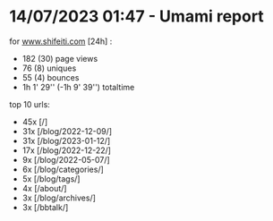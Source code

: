 # 14/07/2023 01:47 - Umami report
for www.shifeiti.com [24h] :

 - 182 (30) page views
 - 76 (8) uniques
 - 55 (4) bounces
 - 1h 1' 29'' (-1h 9' 39'') totaltime


top 10 urls:
 - 45x [/]
 - 31x [/blog/2022-12-09/]
 - 31x [/blog/2023-01-12/]
 - 17x [/blog/2022-12-22/]
 - 9x [/blog/2022-05-07/]
 - 6x [/blog/categories/]
 - 5x [/blog/tags/]
 - 4x [/about/]
 - 3x [/blog/archives/]
 - 3x [/bbtalk/]


